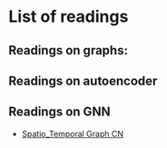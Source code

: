 # List of readings

## Readings on graphs:

## Readings on autoencoder

## Readings on GNN
* [Spatio_Temporal Graph CN](https://github.com/oyvinkm/SST_GNN/blob/main/Readings/Spatio-Temporal%20Graph%20Convolutional%20Networks.pdf)
